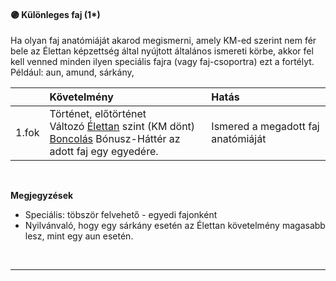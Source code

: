 #### 🟣 Különleges faj (1*)

Ha olyan faj anatómiáját akarod megismerni, amely KM-ed szerint nem fér bele az Élettan képzettség által nyújtott általános ismereti körbe, akkor fel kell venned minden ilyen speciális fajra (vagy faj-csoportra) ezt a fortélyt. Például: aun, amund, sárkány,

| |  Követelmény | Hatás  |
| :----------- | :----------- | :----------- |
| 1.fok | Történet, előtörténet<br />Változó [Élettan](elettan.md) szint (KM dönt)<br />[Boncolás](../042_bonusz_hatterek.md#-boncol%C3%A1s-faj-neve) Bónusz-Háttér az adott faj egy egyedére. | Ismered a megadott faj anatómiáját |

<br />

**Megjegyzések**

- Speciális: töbször felvehető - egyedi fajonként
- Nyilvánvaló, hogy egy sárkány esetén az Élettan követelmény magasabb lesz, mint egy aun esetén.

<br />

---
